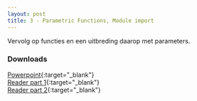 ```yaml
---
layout: post
title: 3 - Parametric Functions, Module import
---
```


Vervolg op functies en een uitbreding daarop met parameters.

### Downloads
[Powerpoint](https://drive.google.com/file/d/1zYX8HFuESlgbNzWFEaPdMv4ITX28QQAg/view?usp=sharing){:target="_blank"}  
[Reader part 1](https://drive.google.com/file/d/1OnYIJDLUStpTFjq31ieogKO0EVDFMsjw/view?usp=sharing){:target="_blank"}  
[Reader part 2](https://drive.google.com/file/d/1_oWLW68sGkIiWaAssRcmzj-IbfIQkYSH/view?usp=sharing){:target="_blank"}  